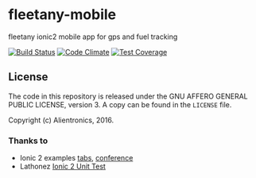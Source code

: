 fleetany-mobile
===============

fleetany ionic2 mobile app for gps and fuel tracking

[![Build Status](https://travis-ci.org/alientronics/fleetany-mobile.png?branch=master)](https://travis-ci.org/alientronics/fleetany-mobile)
[![Code Climate](https://codeclimate.com/github/alientronics/fleetany-mobile/badges/gpa.svg)](https://codeclimate.com/github/alientronics/fleetany-mobile)
[![Test Coverage](https://codeclimate.com/github/alientronics/fleetany-mobile/badges/coverage.svg)](https://codeclimate.com/github/alientronics/fleetany-mobile/coverage)

License
-------

The code in this repository is released under the GNU AFFERO GENERAL PUBLIC LICENSE, version 3.  A copy can be found in the `LICENSE` file.

Copyright (c) Alientronics, 2016.

### Thanks to

- Ionic 2 examples [tabs](https://github.com/driftyco/ionic2-starter-tabs), [conference](https://github.com/driftyco/ionic-conference-app)
- Lathonez [Ionic 2 Unit Test](https://github.com/lathonez/clicker)